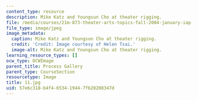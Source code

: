 ```yaml
---
content_type: resource
description: Mike Katz and Youngsun Cho at theater rigging.
file: /media/courses/21m-873-theater-arts-topics-fall-2004-january-iap-2005/57e6c318b4f4653419447fb20208347d_11.jpg
file_type: image/jpeg
image_metadata:
  caption: Mike Katz and Youngsun Cho at theater rigging.
  credit: 'Credit: Image courtesy of Helen Tsai.'
  image-alt: Mike Katz and Youngsun Cho at theater rigging.
learning_resource_types: []
ocw_type: OCWImage
parent_title: Process Gallery
parent_type: CourseSection
resourcetype: Image
title: 11.jpg
uid: 57e6c318-b4f4-6534-1944-7fb20208347d
---
```

